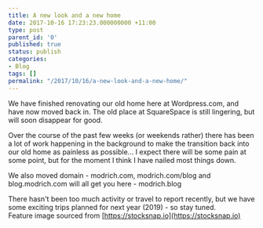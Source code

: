 ```yaml
---
title: A new look and a new home
date: 2017-10-16 17:23:23.000000000 +11:00
type: post
parent_id: '0'
published: true
status: publish
categories:
- Blog
tags: []
permalink: "/2017/10/16/a-new-look-and-a-new-home/"
---
```

We have finished renovating our old home here at Wordpress.com, and have now moved back in. The old place at SquareSpace is still lingering, but will soon disappear for good.

Over the course of the past few weeks (or weekends rather) there has been a lot of work happening in the background to make the transition back into our old home as painless as possible... I expect there will be some pain at some point, but for the moment I think I have nailed most things down.

We also moved domain - modrich.com, modrich.com/blog and blog.modrich.com will all get you here - modrich.blog

There hasn't been too much activity or travel to report recently, but we have some exciting trips planned for next year (2019) - so stay tuned.  
Feature image sourced from [https://stocksnap.io](https://stocksnap.io)

